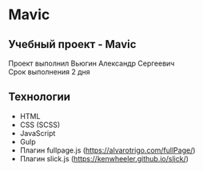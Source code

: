 # Mavic
## Учебный проект - Mavic
Проект выполнил Вьюгин Александр Сергеевич<br/>
Срок выполнения 2 дня
## Технологии
- HTML
- CSS (SCSS)
- JavaScript
- Gulp 
- Плагин fullpage.js (https://alvarotrigo.com/fullPage/)
- Плагин slick.js (https://kenwheeler.github.io/slick/)

